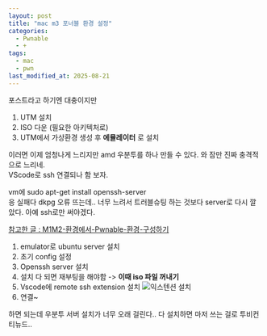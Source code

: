 ```yaml
---
layout: post
title: "mac m3 포너블 환경 설정"
categories:
  - Pwnable
  - +
tags:
  - mac
  - pwn
last_modified_at: 2025-08-21
---
```


포스트라고 하기엔 대충이지만 
1. UTM 설치 
2. ISO 다운 (필요한 아키텍처로) 
3. UTM에서 가상환경 생성 후 **에뮬레이터** 로 설치

이러면 이제 엄청나게 느리지만 amd 우분투를 하나 만들 수 있다.
와 잠만 진짜 충격적으로 느리네.  
VScode로 ssh 연결되나 함 보자. 

vm에 sudo apt-get install openssh-server <br>
응 실패다 dkpg 오류 뜨는데.. 너무 느려서 트러블슈팅 하는 것보다 server로 다시 깔았다. 아예 ssh로만 써야겠다. 

[참고한 글 : M1M2-환경에서-Pwnable-환경-구성하기](https://rasser.tistory.com/entry/M1M2-환경에서-Pwnable-환경-구성하기)

1. emulator로 ubuntu server 설치 
2. 초기 config 설정 
3. Openssh server 설치 
4. 설치 다 되면 재부팅을 해야함 -> **이때 iso 파일 꺼내기** 
5. Vscode에 remote ssh extension 설치 
![익스텐션 설치](../../../assets/images/250822_02.png)
6. 연결~

하면 되는데 우분투 서버 설치가 너무 오래 걸린다.. 
다 설치하면 마저 쓰는 걸로 
투비컨티뉴드..
